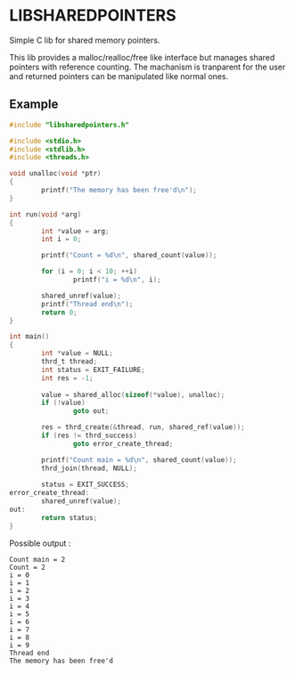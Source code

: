 # LIBSHAREDPOINTERS

Simple C lib for shared memory pointers.

This lib provides a malloc/realloc/free like interface but manages shared pointers with reference counting.
The machanism is tranparent for the user and returned pointers can be manipulated like normal ones.

## Example

```C
#include "libsharedpointers.h"

#include <stdio.h>
#include <stdlib.h>
#include <threads.h>

void unalloc(void *ptr)
{
        printf("The memory has been free'd\n");
}

int run(void *arg)
{
        int *value = arg;
        int i = 0;

        printf("Count = %d\n", shared_count(value));

        for (i = 0; i < 10; ++i)
                printf("i = %d\n", i);

        shared_unref(value);
        printf("Thread end\n");
        return 0;
}

int main()
{
        int *value = NULL;
        thrd_t thread;
        int status = EXIT_FAILURE;
        int res = -1;
        
        value = shared_alloc(sizeof(*value), unalloc);
        if (!value)
                goto out;

        res = thrd_create(&thread, run, shared_ref(value));
        if (res != thrd_success)
                goto error_create_thread;

        printf("Count main = %d\n", shared_count(value));
        thrd_join(thread, NULL);
        
        status = EXIT_SUCCESS;
error_create_thread:
        shared_unref(value);
out:
        return status;
}
```

Possible output :
```
Count main = 2
Count = 2
i = 0
i = 1
i = 2
i = 3
i = 4
i = 5
i = 6
i = 7
i = 8
i = 9
Thread end
The memory has been free'd
```
